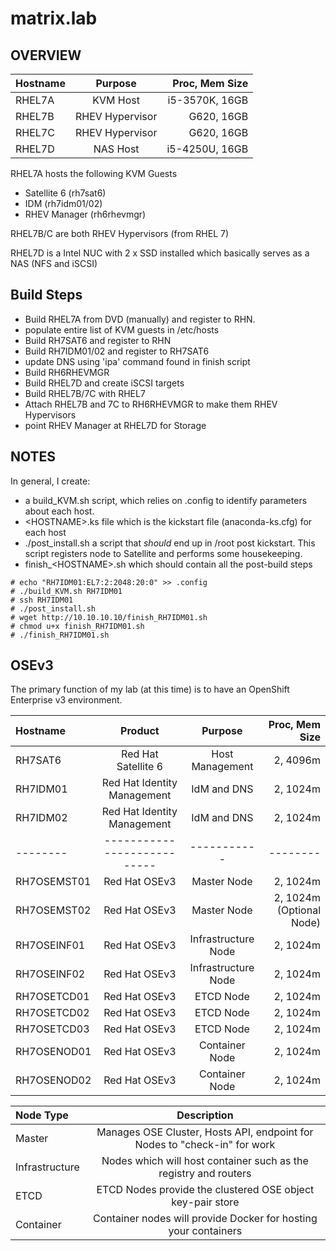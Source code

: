 # matrix.lab

## OVERVIEW
| Hostname  | Purpose | Proc, Mem Size |
| :----- |:---------------:| --------------:|
| RHEL7A | KVM Host        | i5-3570K, 16GB
| RHEL7B | RHEV Hypervisor | G620, 16GB
| RHEL7C | RHEV Hypervisor | G620, 16GB
| RHEL7D | NAS Host        | i5-4250U, 16GB

RHEL7A hosts the following KVM Guests
*  Satellite 6 (rh7sat6)
*  IDM (rh7idm01/02)
*  RHEV Manager (rh6rhevmgr)

RHEL7B/C are both RHEV Hypervisors (from RHEL 7)

RHEL7D is a Intel NUC with 2 x SSD installed which basically serves as a NAS (NFS and iSCSI)

## Build Steps
 - Build RHEL7A from DVD (manually) and register to RHN.
  - populate entire list of KVM guests in /etc/hosts
  - Build RH7SAT6 and register to RHN
  - Build RH7IDM01/02 and register to RH7SAT6
   - update DNS using 'ipa' command found in finish script
  - Build RH6RHEVMGR
 - Build RHEL7D and create iSCSI targets
 - Build RHEL7B/7C with RHEL7
  - Attach RHEL7B and 7C to RH6RHEVMGR to make them RHEV Hypervisors 
  - point RHEV Manager at RHEL7D for Storage

## NOTES
In general, I create:
 - a build_KVM.sh script, which relies on .config to identify parameters about each host.
 - \<HOSTNAME\>.ks file which is the kickstart file (anaconda-ks.cfg) for each host
 - ./post_install.sh a script that *should* end up in /root post kickstart.  This script registers node to Satellite and
    performs some housekeeping.
 - finish_\<HOSTNAME\>.sh which should contain all the post-build steps

```
# echo "RH7IDM01:EL7:2:2048:20:0" >> .config
# ./build_KVM.sh RH7IDM01
# ssh RH7IDM01
# ./post_install.sh
# wget http://10.10.10.10/finish_RH7IDM01.sh
# chmod u+x finish_RH7IDM01.sh
# ./finish_RH7IDM01.sh
```

## OSEv3
The primary function of my lab (at this time) is to have an OpenShift Enterprise v3 environment.

| Hostname  | Product      |  Purpose | Proc, Mem Size |
| :----- |:---------------:|:---------------:| --------------:|
| RH7SAT6 | Red Hat Satellite 6 | Host Management | 2, 4096m 
| RH7IDM01 | Red Hat Identity Management | IdM and DNS | 2, 1024m
| RH7IDM02 | Red Hat Identity Management | IdM and DNS | 2, 1024m
| -------- | --------------------------- | ----------- | --------
| RH7OSEMST01 | Red Hat OSEv3 | Master Node | 2, 1024m
| RH7OSEMST02 | Red Hat OSEv3 | Master Node | 2, 1024m (Optional Node)
| RH7OSEINF01 | Red Hat OSEv3 | Infrastructure Node | 2, 1024m
| RH7OSEINF02 | Red Hat OSEv3 | Infrastructure Node | 2, 1024m
| RH7OSETCD01 | Red Hat OSEv3 | ETCD Node | 2, 1024m
| RH7OSETCD02 | Red Hat OSEv3 | ETCD Node | 2, 1024m
| RH7OSETCD03 | Red Hat OSEv3 | ETCD Node | 2, 1024m
| RH7OSENOD01 | Red Hat OSEv3 | Container Node | 2, 1024m
| RH7OSENOD02 | Red Hat OSEv3 | Container Node | 2, 1024m


| Node Type | Description |
| :------------- |:---------------:|
| Master | Manages OSE Cluster, Hosts API, endpoint for Nodes to "check-in" for work
| Infrastructure | Nodes which will host container such as the registry and routers 
| ETCD | ETCD Nodes provide the clustered OSE object key-pair store
| Container | Container nodes will provide Docker for hosting your containers
